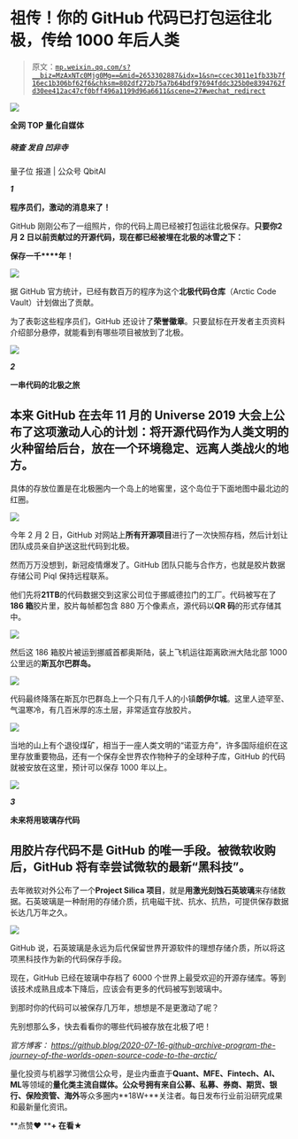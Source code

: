 # 祖传！你的 GitHub 代码已打包运往北极，传给 1000 年后人类

> 原文：[`mp.weixin.qq.com/s?__biz=MzAxNTc0Mjg0Mg==&mid=2653302887&idx=1&sn=ccec3011e1fb33b7f16ec1b306bf62f6&chksm=802df272b75a7b64bdf97694fddc325b0e8394762fd30ee412ac47cf0bff496a1199d96a6611&scene=27#wechat_redirect`](http://mp.weixin.qq.com/s?__biz=MzAxNTc0Mjg0Mg==&mid=2653302887&idx=1&sn=ccec3011e1fb33b7f16ec1b306bf62f6&chksm=802df272b75a7b64bdf97694fddc325b0e8394762fd30ee412ac47cf0bff496a1199d96a6611&scene=27#wechat_redirect)

![](img/52530653e2ddbe651074f55a77bb8d3c.png)

**全网 TOP 量化自媒体**

##### 晓查 发自 凹非寺 
量子位 报道 | 公众号 QbitAI

***1***

**程序员们，激动的消息来了！**

GitHub 刚刚公布了一组照片，你的代码上周已经被打包运往北极保存。**只要你****2 月 2 日****以前贡献过的开源代码，现在都已经被埋在北极的冰雪之下：**

**保存一千****年！**

![](img/d083c8a89b5140bbbf752f4945f7e088.png)

据 GitHub 官方统计，已经有数百万的程序为这个**北极代码仓库**（Arctic Code Vault）计划做出了贡献。

为了表彰这些程序员们，GitHub 还设计了**荣誉徽章**。只要鼠标在开发者主页资料介绍部分悬停，就能看到有哪些项目被放到了北极。

![](img/ad79740aba63fc51c49eae2d6059e1e7.png)

***2***

**一串代码的北极之旅**

## 本来 GitHub 在去年 11 月的 Universe 2019 大会上公布了这项激动人心的计划：将开源代码作为人类文明的火种留给后台，放在一个环境稳定、远离人类战火的地方。 

具体的存放位置是在北极圈内一个岛上的地窖里，这个岛位于下面地图中最北边的红圈。

![](img/2f880a65fe3341654529097d2ae9294f.png)

今年 2 月 2 日，GitHub 对网站上**所有开源项目**进行了一次快照存档，然后计划让团队成员亲自护送这批代码到北极。

然而万万没想到，新冠疫情爆发了。GitHub 团队只能与合作方，也就是胶片数据存储公司 Piql 保持远程联系。

他们先将**21TB**的代码数据交到这家公司位于挪威德拉门的工厂。代码被写在了**186 箱**胶片里，胶片每帧都包含 880 万个像素点，源代码以**QR 码**的形式存储其中。

![](img/a9f73aa6926c7312abbe55921cbdafa5.png)

然后这 186 箱胶片被运到挪威首都奥斯陆，装上飞机运往距离欧洲大陆北部 1000 公里远的**斯瓦尔巴群岛。**

![](img/dea65eec7ed97185be217f97bea78099.png)

代码最终降落在斯瓦尔巴群岛上一个只有几千人的小镇**朗伊尔城**。这里人迹罕至、气温寒冷，有几百米厚的冻土层，非常适宜存放胶片。

![](img/7b6916d86c07b096ee9dbf88f7049b30.png)

当地的山上有个退役煤矿，相当于一座人类文明的“诺亚方舟”，许多国际组织在这里存放重要物品，还有一个保存全世界农作物种子的全球种子库，GitHub 的代码就被安放在这里，预计可以保存 1000 年以上。

![](img/3cdc2b9300a67e56e9d0713bf2450846.png)

***3***

**未来将用玻璃存代码**

## 用胶片存代码不是 GitHub 的唯一手段。被微软收购后，GitHub 将有幸尝试微软的最新“黑科技”。 

去年微软对外公布了一个**Project Silica 项目**，就是**用激光刻蚀石英玻璃**来存储数据。石英玻璃是一种耐用的存储介质，抗电磁干扰、抗水、抗热，可提供保存数据长达几万年之久。

![](img/4815e7cfb4509e8a764fca6afb2ca739.png)

GitHub 说，石英玻璃是永远为后代保留世界开源软件的理想存储介质，所以将这项黑科技作为新的代码保存手段。

现在，GitHub 已经在玻璃中存档了 6000 个世界上最受欢迎的开源存储库。等到该技术成熟且成本下降后，应该会有更多的代码被写到玻璃中。

到那时你的代码可以被保存几万年，想想是不是更激动了呢？

先别想那么多，快去看看你的哪些代码被存放在北极了吧！

*官方博客：
https://github.blog/2020-07-16-github-archive-program-the-journey-of-the-worlds-open-source-code-to-the-arctic/*

量化投资与机器学习微信公众号，是业内垂直于**Quant、MFE、Fintech、AI、ML**等领域的**量化类主流自媒体。**公众号拥有来自**公募、私募、券商、期货、银行、保险资管、海外**等众多圈内**18W+**关注者。每日发布行业前沿研究成果和最新量化资讯。

**点赞♥ ****+ ****在看**★****